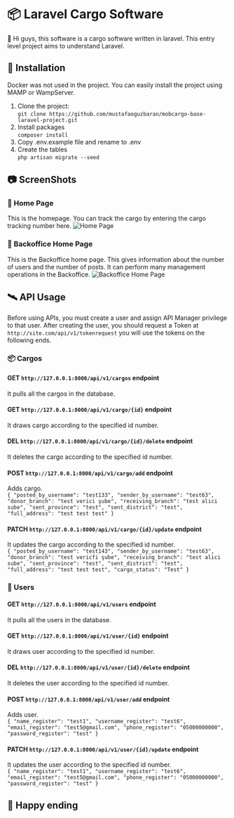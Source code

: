 # 📦 Laravel Cargo Software
👋 Hi guys, this software is a cargo software written in laravel. This entry level project aims to understand Laravel.
## 🚀 Installation
Docker was not used in the project. You can easily install the project using MAMP or WampServer. <br>
1) Clone the project: <br>
`git clone https://github.com/mustafaoguzbaran/mobcargo-base-laravel-project.git`
2) Install packages <br>
   `composer install`
3) Copy .env.example file and rename to .env
4) Create the tables <br>
   `php artisan migrate --seed`
## 📷 ScreenShots
### 📌 Home Page
This is the homepage. You can track the cargo by entering the cargo tracking number here.
![Home Page](https://i.hizliresim.com/9dsifnc.png)
### 📏 Backoffice Home Page
This is the Backoffice home page. This gives information about the number of users and the number of posts. It can perform many management operations in the Backoffice.
![Backoffice Home Page](https://i.hizliresim.com/qe8g9z6.png)
## 🛰️ API Usage
Before using APIs, you must create a user and assign API Manager privilege to that user. After creating the user, you should request a Token at `http://site.com/api/v1/tokenrequest` you will use the tokens on the following ends.
### 📦 Cargos
#### GET `http://127.0.0.1:8000/api/v1/cargos` endpoint
It pulls all the cargos in the database.
#### GET `http://127.0.0.1:8000/api/v1/cargo/{id}` endpoint
It draws cargo according to the specified id number.
#### DEL `http://127.0.0.1:8000/api/v1/cargo/{id}/delete` endpoint
It deletes the cargo according to the specified id number.
#### POST `http://127.0.0.1:8000/api/v1/cargo/add` endpoint
Adds cargo. <br>
`
{
"posted_by_username": "test133",
"sender_by_username": "test63",
"donor_branch": "test verici şube",
"receiving_branch": "test alici sube",
"sent_province": "test",
"sent_district": "test",
"full_address": "test test test"
}
`
#### PATCH `http://127.0.0.1:8000/api/v1/cargo/{id}/update` endpoint
It updates the cargo according to the specified id number. <br>
`
{
"posted_by_username": "test143",
"sender_by_username": "test63",
"donor_branch": "test vericfi şube",
"receiving_branch": "test alici sube",
"sent_province": "test",
"sent_district": "test",
"full_address": "test test test",
"cargo_status": "Test"
}
`
### 👤 Users
#### GET `http://127.0.0.1:8000/api/v1/users` endpoint
It pulls all the users in the database.
#### GET `http://127.0.0.1:8000/api/v1/user/{id}` endpoint
It draws user according to the specified id number.
#### DEL `http://127.0.0.1:8000/api/v1/user/{id}/delete` endpoint
It deletes the user according to the specified id number.
#### POST `http://127.0.0.1:8000/api/v1/user/add` endpoint
Adds user. <br>
`
{
"name_register": "test1",
"username_register": "test6",
"email_register": "test5@gmail.com",
"phone_register": "05000000000",
"password_register": "test"
}
`
#### PATCH `http://127.0.0.1:8000/api/v1/user/{id}/update` endpoint
It updates the user according to the specified id number. <br>
`
{
"name_register": "test1",
"username_register": "test6",
"email_register": "test5@gmail.com",
"phone_register": "05000000000",
"password_register": "test"
}
`
<br>

## 🥳 Happy ending
